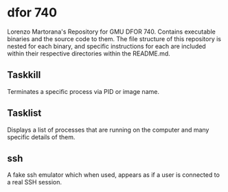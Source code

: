 # dfor 740
Lorenzo Martorana's Repository for GMU DFOR 740. Contains executable binaries and the source code to them. The file structure of this repository is nested for each binary, and specific instructions for each are included within their respective directories within the README.md.

## Taskkill
Terminates a specific process via PID or image name. 

## Tasklist
Displays a list of processes that are running on the computer and many specific details of them.

## ssh
A fake ssh emulator which when used, appears as if a user is connected to a real SSH session.
